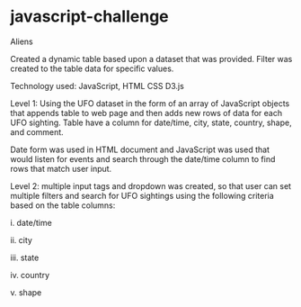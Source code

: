 # javascript-challenge

Aliens

Created a dynamic table based upon a dataset that was provided. Filter was created to the table data for specific values.

Technology used:
JavaScript,
HTML
CSS
D3.js

Level 1:
Using the UFO dataset in the form of an array of JavaScript objects that appends table to web page and then adds new rows of data for each UFO sighting. Table have a column for date/time, city, state, country, shape, and comment.

Date form was used in HTML document and JavaScript was used that would listen for events and search through the date/time column to find rows that match user input.

Level 2:
multiple input tags and dropdown was created, so that user can set multiple filters and search for UFO sightings using the following criteria based on the table columns:

i. date/time

ii. city

iii. state

iv. country

v. shape
